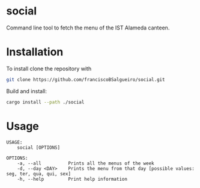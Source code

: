 # social
Command line tool to fetch the menu of the IST Alameda canteen.

# Installation

To install clone the repository with

```bash
git clone https://github.com/franciscoBSalgueiro/social.git
```

Build and install:

```bash
cargo install --path ./social
```

# Usage

```
USAGE:
    social [OPTIONS]

OPTIONS:
    -a, --all          Prints all the menus of the week
    -d, --day <DAY>    Prints the menu from that day [possible values: seg, ter, qua, qui, sex]
    -h, --help         Print help information
```
